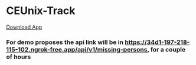﻿# CEUnix-Track
 
 [Download App](https://github.com/vybraan/CEUnix-Track/releases/download/v1.0.0/UCETrack-v1.0.0.apk)
 
 ### For demo proposes the api link will be in https://34d1-197-218-115-102.ngrok-free.app/api/v1/missing-persons, for a couple of hours
